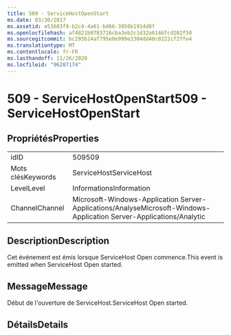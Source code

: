 ```yaml
---
title: 509 - ServiceHostOpenStart
ms.date: 03/30/2017
ms.assetid: e53683f9-b2c4-4a61-bd66-3956b1914d8f
ms.openlocfilehash: af4821b9783716cba3eb2c1d32a6146fcd202f50
ms.sourcegitcommit: bc293b14af795e0e999e3304dd40c0222cf2ffe4
ms.translationtype: MT
ms.contentlocale: fr-FR
ms.lasthandoff: 11/26/2020
ms.locfileid: "96287174"
---
```

# <a name="509---servicehostopenstart"></a><span data-ttu-id="c4a7a-102">509 - ServiceHostOpenStart</span><span class="sxs-lookup"><span data-stu-id="c4a7a-102">509 - ServiceHostOpenStart</span></span>

## <a name="properties"></a><span data-ttu-id="c4a7a-103">Propriétés</span><span class="sxs-lookup"><span data-stu-id="c4a7a-103">Properties</span></span>  
  
|||  
|-|-|  
|<span data-ttu-id="c4a7a-104">id</span><span class="sxs-lookup"><span data-stu-id="c4a7a-104">ID</span></span>|<span data-ttu-id="c4a7a-105">509</span><span class="sxs-lookup"><span data-stu-id="c4a7a-105">509</span></span>|  
|<span data-ttu-id="c4a7a-106">Mots clés</span><span class="sxs-lookup"><span data-stu-id="c4a7a-106">Keywords</span></span>|<span data-ttu-id="c4a7a-107">ServiceHost</span><span class="sxs-lookup"><span data-stu-id="c4a7a-107">ServiceHost</span></span>|  
|<span data-ttu-id="c4a7a-108">Level</span><span class="sxs-lookup"><span data-stu-id="c4a7a-108">Level</span></span>|<span data-ttu-id="c4a7a-109">Informations</span><span class="sxs-lookup"><span data-stu-id="c4a7a-109">Information</span></span>|  
|<span data-ttu-id="c4a7a-110">Channel</span><span class="sxs-lookup"><span data-stu-id="c4a7a-110">Channel</span></span>|<span data-ttu-id="c4a7a-111">Microsoft-Windows-Application Server-Applications/Analyse</span><span class="sxs-lookup"><span data-stu-id="c4a7a-111">Microsoft-Windows-Application Server-Applications/Analytic</span></span>|  
  
## <a name="description"></a><span data-ttu-id="c4a7a-112">Description</span><span class="sxs-lookup"><span data-stu-id="c4a7a-112">Description</span></span>  

 <span data-ttu-id="c4a7a-113">Cet événement est émis lorsque ServiceHost Open commence.</span><span class="sxs-lookup"><span data-stu-id="c4a7a-113">This event is emitted when ServiceHost Open started.</span></span>  
  
## <a name="message"></a><span data-ttu-id="c4a7a-114">Message</span><span class="sxs-lookup"><span data-stu-id="c4a7a-114">Message</span></span>  

 <span data-ttu-id="c4a7a-115">Début de l'ouverture de ServiceHost.</span><span class="sxs-lookup"><span data-stu-id="c4a7a-115">ServiceHost Open started.</span></span>  
  
## <a name="details"></a><span data-ttu-id="c4a7a-116">Détails</span><span class="sxs-lookup"><span data-stu-id="c4a7a-116">Details</span></span>
